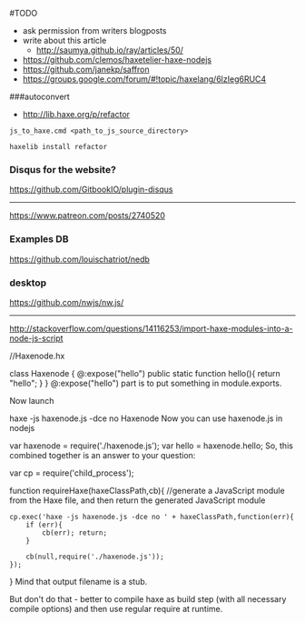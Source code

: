 #TODO

* ask permission from writers blogposts
* write about this article
    * http://saumya.github.io/ray/articles/50/
* https://github.com/clemos/haxetelier-haxe-nodejs
* https://github.com/janekp/saffron
* https://groups.google.com/forum/#!topic/haxelang/6lzIeg6RUC4

###autoconvert
* http://lib.haxe.org/p/refactor

```
js_to_haxe.cmd <path_to_js_source_directory>
```
```
haxelib install refactor

```

### Disqus for the website?
https://github.com/GitbookIO/plugin-disqus

----

https://www.patreon.com/posts/2740520

### Examples DB
https://github.com/louischatriot/nedb

### desktop 
https://github.com/nwjs/nw.js/

-----

http://stackoverflow.com/questions/14116253/import-haxe-modules-into-a-node-js-script

//Haxenode.hx

class Haxenode {
  @:expose("hello")
  public static function hello(){
    return "hello";
  }
}
@:expose("hello") part is to put something in module.exports.

Now launch

haxe -js haxenode.js -dce no Haxenode
Now you can use haxenode.js in nodejs

var haxenode = require('./haxenode.js');
var hello = haxenode.hello;
So, this combined together is an answer to your question:

var cp = require('child_process');

function requireHaxe(haxeClassPath,cb){
    //generate a JavaScript module from the Haxe file, and then return the generated JavaScript module

    cp.exec('haxe -js haxenode.js -dce no ' + haxeClassPath,function(err){
        if (err){
            cb(err); return;
        }

        cb(null,require('./haxenode.js'));
    });
}
Mind that output filename is a stub.

But don't do that - better to compile haxe as build step (with all necessary compile options) and then use regular require at runtime.
